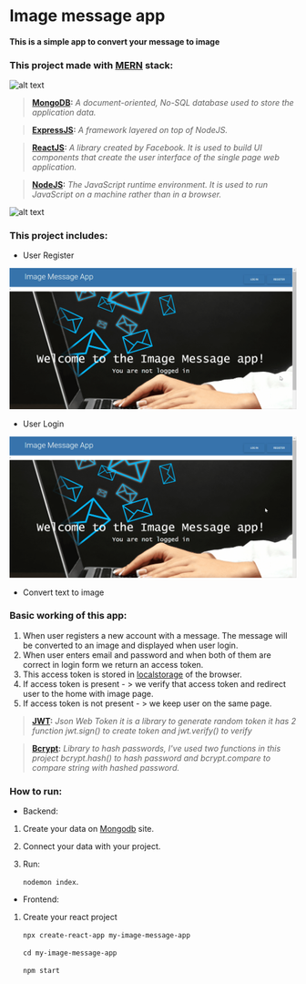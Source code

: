 # Image message app
#### This is a simple app to convert your message to image
### This project made with [MERN](https://www.geeksforgeeks.org/mern-stack/) stack:

![alt text](https://miro.medium.com/max/2560/1*k0SazfSJ-tPSBbt2WDYIyw.png)

> **[MongoDB](https://www.mongodb.com/what-is-mongodb):** *A document-oriented, No-SQL database used to store the application data.*

> **[ExpressJS](https://expressjs.com/):** *A framework layered on top of NodeJS.*

> **[ReactJS](https://reactjs.org/):** *A library created by Facebook. It is used to build UI components that create the user interface of the single page web application.*

> **[NodeJS](https://reactjs.org/):** *The JavaScript runtime environment. It is used to run JavaScript on a machine rather than in a browser.*


![alt text](https://www.educative.io/api/edpresso/shot/5266982947520512/image/6392882854363136)


### This project includes:
- User Register

![alt text](https://github.com/BuiHongChien/my-image-message-app/blob/master/demo-register.gif)

- User Login

![alt text](https://github.com/BuiHongChien/my-image-message-app/blob/master/demo-login.gif)

- Convert text to image

### Basic working of this app:
1. When user registers a new account with a message. The message will be converted to an image and displayed when user login.
2. When user enters email and password and when both of them are correct in login form we return an access token.
3. This access token is stored in [localstorage](https://www.robinwieruch.de/local-storage-react) of the browser.
4. If access token is present - > we verify that access token and redirect user to the home with image page.
5. If access token is not present - > we keep user on the same page.

> **[JWT](https://jwt.io/introduction/):** *Json Web Token it is a library to generate random token it has 2 function jwt.sign() to create token and jwt.verify() to verify*

> **[Bcrypt](https://medium.com/front-end-weekly/how-to-create-a-simple-authorization-login-using-bcrypt-react-and-ajax-d71ed919f5cb):** *Library to hash passwords, I've used two functions in this project bcrypt.hash() to hash password and bcrypt.compare to compare string with hashed password.*


### How to run:
- Backend:
1. Create your data on [Mongodb](https://cloud.mongodb.com/) site.
2. Connect your data with your project.
3. Run: 

    `nodemon index`.
- Frontend:
1. Create your react project

    `npx create-react-app my-image-message-app`

    `cd my-image-message-app`

    `npm start`

